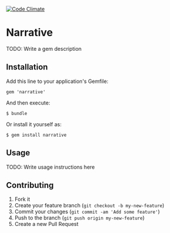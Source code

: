 [![Code Climate](https://codeclimate.com/github/esminc/narrative.png)](https://codeclimate.com/github/esminc/narrative)

# Narrative

TODO: Write a gem description

## Installation

Add this line to your application's Gemfile:

    gem 'narrative'

And then execute:

    $ bundle

Or install it yourself as:

    $ gem install narrative

## Usage

TODO: Write usage instructions here

## Contributing

1. Fork it
2. Create your feature branch (`git checkout -b my-new-feature`)
3. Commit your changes (`git commit -am 'Add some feature'`)
4. Push to the branch (`git push origin my-new-feature`)
5. Create a new Pull Request
